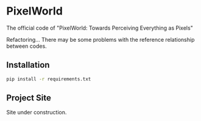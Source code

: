 # PixelWorld
The official code of "PixelWorld: Towards Perceiving Everything as Pixels"

Refactoring... There may be some problems with the reference relationship between codes.

## Installation
```bash
pip install -r requirements.txt
```

## Project Site

Site under construction.
